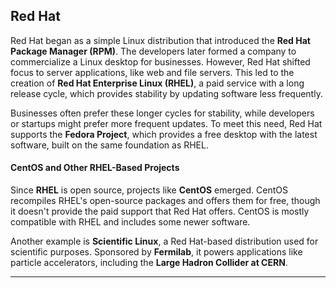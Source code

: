 ## Red Hat

Red Hat began as a simple Linux distribution that introduced the **Red Hat Package Manager (RPM)**. The developers later formed a company to commercialize a Linux desktop for businesses. However, Red Hat shifted focus to server applications, like web and file servers. This led to the creation of **Red Hat Enterprise Linux (RHEL)**, a paid service with a long release cycle, which provides stability by updating software less frequently.

Businesses often prefer these longer cycles for stability, while developers or startups might prefer more frequent updates. To meet this need, Red Hat supports the **Fedora Project**, which provides a free desktop with the latest software, built on the same foundation as RHEL.

#### CentOS and Other RHEL-Based Projects
Since **RHEL** is open source, projects like **CentOS** emerged. CentOS recompiles RHEL's open-source packages and offers them for free, though it doesn't provide the paid support that Red Hat offers. CentOS is mostly compatible with RHEL and includes some newer software.

Another example is **Scientific Linux**, a Red Hat-based distribution used for scientific purposes. Sponsored by **Fermilab**, it powers applications like particle accelerators, including the **Large Hadron Collider at CERN**.

---
